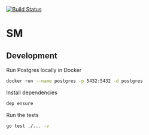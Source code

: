 [![Build Status](https://travis-ci.org/dotchev/sm.svg?branch=master)](https://travis-ci.org/dotchev/sm)

# SM

## Development

Run Postgres locally in Docker
```sh
docker run --name postgres -p 5432:5432 -d postgres
```
Install dependencies
```sh
dep ensure
```
Run the tests
```sh
go test ./... -v
```

